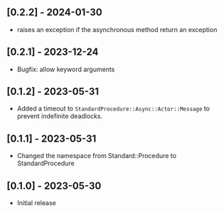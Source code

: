 ## [0.2.2] - 2024-01-30

- raises an exception if the asynchronous method return an exception

## [0.2.1] - 2023-12-24

- Bugfix: allow keyword arguments

## [0.1.2] - 2023-05-31

- Added a timeout to `StandardProcedure::Async::Actor::Message` to prevent indefinite deadlocks. 

## [0.1.1] - 2023-05-31

- Changed the namespace from Standard::Procedure to StandardProcedure

## [0.1.0] - 2023-05-30

- Initial release

